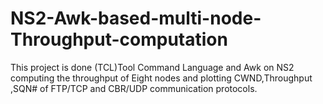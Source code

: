 # NS2-Awk-based-multi-node-Throughput-computation
This project is done (TCL)Tool Command Language and Awk on NS2 computing  the throughput of Eight nodes 
and plotting CWND,Throughput ,SQN# of FTP/TCP and CBR/UDP communication protocols.
